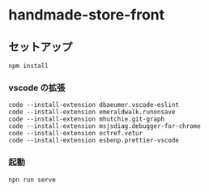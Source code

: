 # handmade-store-front

## セットアップ

```
npm install
```

### vscode の拡張

```
code --install-extension dbaeumer.vscode-eslint
code --install-extension emeraldwalk.runonsave
code --install-extension mhutchie.git-graph
code --install-extension msjsdiag.debugger-for-chrome
code --install-extension octref.vetur
code --install-extension esbenp.prettier-vscode
```

### 起動

```
npn run serve
```
